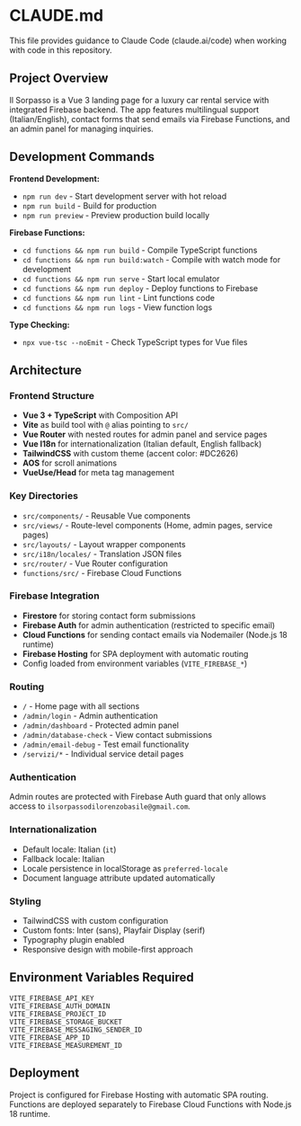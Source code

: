 # CLAUDE.md

This file provides guidance to Claude Code (claude.ai/code) when working with code in this repository.

## Project Overview

Il Sorpasso is a Vue 3 landing page for a luxury car rental service with integrated Firebase backend. The app features multilingual support (Italian/English), contact forms that send emails via Firebase Functions, and an admin panel for managing inquiries.

## Development Commands

**Frontend Development:**
- `npm run dev` - Start development server with hot reload
- `npm run build` - Build for production
- `npm run preview` - Preview production build locally

**Firebase Functions:**
- `cd functions && npm run build` - Compile TypeScript functions
- `cd functions && npm run build:watch` - Compile with watch mode for development
- `cd functions && npm run serve` - Start local emulator
- `cd functions && npm run deploy` - Deploy functions to Firebase
- `cd functions && npm run lint` - Lint functions code
- `cd functions && npm run logs` - View function logs

**Type Checking:**
- `npx vue-tsc --noEmit` - Check TypeScript types for Vue files

## Architecture

### Frontend Structure
- **Vue 3 + TypeScript** with Composition API
- **Vite** as build tool with `@` alias pointing to `src/`
- **Vue Router** with nested routes for admin panel and service pages
- **Vue I18n** for internationalization (Italian default, English fallback)
- **TailwindCSS** with custom theme (accent color: #DC2626)
- **AOS** for scroll animations
- **VueUse/Head** for meta tag management

### Key Directories
- `src/components/` - Reusable Vue components
- `src/views/` - Route-level components (Home, admin pages, service pages)
- `src/layouts/` - Layout wrapper components
- `src/i18n/locales/` - Translation JSON files
- `src/router/` - Vue Router configuration
- `functions/src/` - Firebase Cloud Functions

### Firebase Integration
- **Firestore** for storing contact form submissions
- **Firebase Auth** for admin authentication (restricted to specific email)
- **Cloud Functions** for sending contact emails via Nodemailer (Node.js 18 runtime)
- **Firebase Hosting** for SPA deployment with automatic routing
- Config loaded from environment variables (`VITE_FIREBASE_*`)

### Routing
- `/` - Home page with all sections
- `/admin/login` - Admin authentication
- `/admin/dashboard` - Protected admin panel
- `/admin/database-check` - View contact submissions
- `/admin/email-debug` - Test email functionality
- `/servizi/*` - Individual service detail pages

### Authentication
Admin routes are protected with Firebase Auth guard that only allows access to `ilsorpassodilorenzobasile@gmail.com`.

### Internationalization
- Default locale: Italian (`it`)
- Fallback locale: Italian
- Locale persistence in localStorage as `preferred-locale`
- Document language attribute updated automatically

### Styling
- TailwindCSS with custom configuration
- Custom fonts: Inter (sans), Playfair Display (serif)
- Typography plugin enabled
- Responsive design with mobile-first approach

## Environment Variables Required
```
VITE_FIREBASE_API_KEY
VITE_FIREBASE_AUTH_DOMAIN
VITE_FIREBASE_PROJECT_ID
VITE_FIREBASE_STORAGE_BUCKET
VITE_FIREBASE_MESSAGING_SENDER_ID
VITE_FIREBASE_APP_ID
VITE_FIREBASE_MEASUREMENT_ID
```

## Deployment
Project is configured for Firebase Hosting with automatic SPA routing. Functions are deployed separately to Firebase Cloud Functions with Node.js 18 runtime.